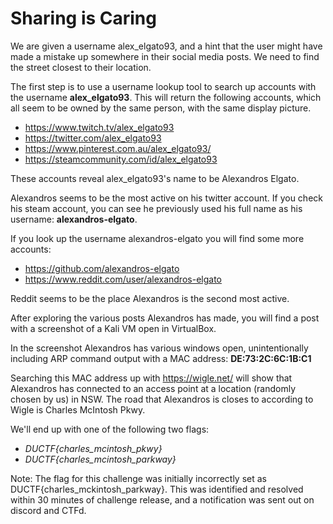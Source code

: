 # Sharing is Caring

We are given a username alex_elgato93, and a hint that the user might have made a mistake up somewhere in their social media posts. We need to find the street closest to their location.

The first step is to use a username lookup tool to search up accounts with the username **alex_elgato93**. This will return the following accounts, which all seem to be owned by the same person, with the same display picture.

- https://www.twitch.tv/alex_elgato93
- https://twitter.com/alex_elgato93
- https://www.pinterest.com.au/alex_elgato93/
- https://steamcommunity.com/id/alex_elgato93

These accounts reveal alex_elgato93's name to be Alexandros Elgato.

Alexandros seems to be the most active on his twitter account.
If you check his steam account, you can see he previously used his full name as his username: **alexandros-elgato**.

If you look up the username alexandros-elgato you will find some more accounts:

- https://github.com/alexandros-elgato
- https://www.reddit.com/user/alexandros-elgato

Reddit seems to be the place Alexandros is the second most active.

After exploring the various posts Alexandros has made, you will find a post with a screenshot of a Kali VM open in VirtualBox.

In the screenshot Alexandros has various windows open, unintentionally including ARP command output with a MAC address: **DE:73:2C:6C:1B:C1**

Searching this MAC address up with https://wigle.net/ will show that Alexandros has connected to an access point at a location (randomly chosen by us) in NSW. The road that Alexandros is closes to according to Wigle is Charles McIntosh Pkwy.

We'll end up with one of the following two flags:
- *DUCTF{charles_mcintosh_pkwy}*
- *DUCTF{charles_mcintosh_parkway}*

Note: The flag for this challenge was initially incorrectly set as DUCTF{charles_mckintosh_parkway}. This was identified and resolved within 30 minutes of challenge release, and a notification was sent out on discord and CTFd.